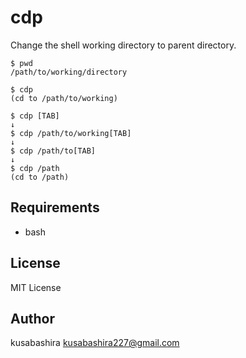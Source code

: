 cdp
===

Change the shell working directory to parent directory.

```
$ pwd
/path/to/working/directory

$ cdp
(cd to /path/to/working)

$ cdp [TAB]
↓
$ cdp /path/to/working[TAB]
↓
$ cdp /path/to[TAB]
↓
$ cdp /path
(cd to /path)
```

Requirements
------------

- bash

License
-------

MIT License

Author
------

kusabashira <kusabashira227@gmail.com>
